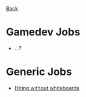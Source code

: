 [Back](Readme.md)

# Gamedev Jobs

  * ...?

# Generic Jobs

  * [Hiring without whiteboards](https://github.com/poteto/hiring-without-whiteboards)
